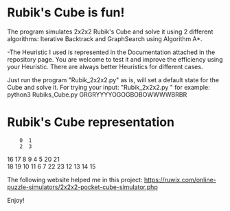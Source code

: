 # Rubik's Cube is fun!
 The program simulates 2x2x2 Rubik's Cube and solve it using 2 different algorithms: Iterative Backtrack and GraphSearch using Algorithm A*.

 -The Heuristic I used is represented in the Documentation attached in the repository page. You are welcome to test it and improve the efficiency using your Heuristic. There are always better Heuristics for different cases.

 Just run the program "Rubik_2x2x2.py" as is, will set a default state for the Cube and solve it. 
 For trying your input: "Rubik_2x2x2.py <your input>"
for example: python3 Rubiks_Cube.py GRGRYYYYOGOGBOBOWWWWBRBR

# Rubik's Cube representation

        0  1
        2  3
16 17   8  9   4  5  20 21                    
18 19  10 11   6  7  22 23
       12 13
       14 15


The following website helped me in this project:
https://ruwix.com/online-puzzle-simulators/2x2x2-pocket-cube-simulator.php

Enjoy!


